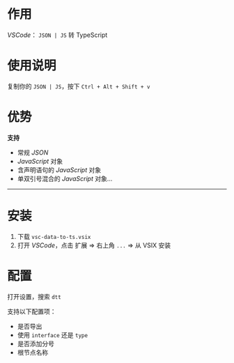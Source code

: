 # 作用

*VSCode*： `JSON | JS` 转 TypeScript

# 使用说明

复制你的 `JSON | JS`，按下 `Ctrl + Alt + Shift + v`  

# 优势

**支持**
- 常规 *JSON*
- *JavaScript* 对象
- 含声明语句的 *JavaScript* 对象
- 单双引号混合的 *JavaScript* 对象...

---

# 安装

1. 下载 `vsc-data-to-ts.vsix`
2. 打开 *VSCode*，点击 扩展 => 右上角 `...` => 从 VSIX 安装


# 配置

打开设置，搜索 `dtt`

支持以下配置项：
- 是否导出
- 使用 `interface` 还是 `type`
- 是否添加分号
- 根节点名称